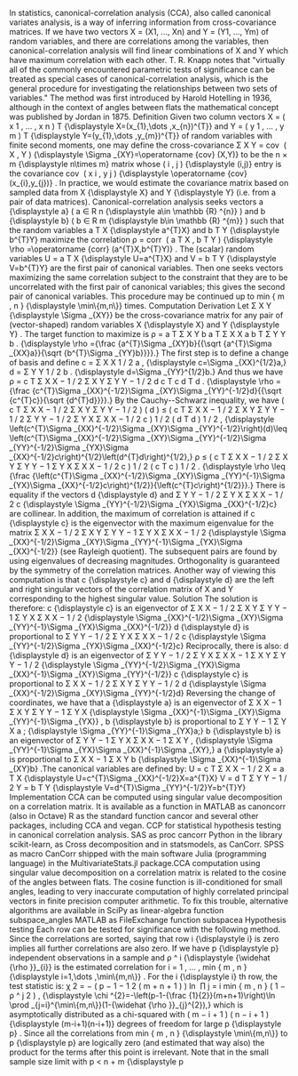 In statistics, canonical-correlation analysis (CCA), also called
canonical variates analysis, is a way of inferring information from
cross-covariance matrices. If we have two vectors X = (X1, \..., Xn) and
Y = (Y1, \..., Ym) of random variables, and there are correlations among
the variables, then canonical-correlation analysis will find linear
combinations of X and Y which have maximum correlation with each other.
T. R. Knapp notes that \"virtually all of the commonly encountered
parametric tests of significance can be treated as special cases of
canonical-correlation analysis, which is the general procedure for
investigating the relationships between two sets of variables.\" The
method was first introduced by Harold Hotelling in 1936, although in the
context of angles between flats the mathematical concept was published
by Jordan in 1875. Definition Given two column vectors X = ( x 1 , ... ,
x n ) T {\\displaystyle X=(x\_{1},\\dots ,x\_{n})\^{T}} and Y = ( y 1 ,
... , y m ) T {\\displaystyle Y=(y\_{1},\\dots ,y\_{m})\^{T}} of random
variables with finite second moments, one may define the
cross-covariance Σ X Y = cov ⁡ ( X , Y ) {\\displaystyle \\Sigma
\_{XY}=\\operatorname {cov} (X,Y)} to be the n × m {\\displaystyle
n\\times m} matrix whose ( i , j ) {\\displaystyle (i,j)} entry is the
covariance cov ⁡ ( x i , y j ) {\\displaystyle \\operatorname {cov}
(x\_{i},y\_{j})} . In practice, we would estimate the covariance matrix
based on sampled data from X {\\displaystyle X} and Y {\\displaystyle Y}
(i.e. from a pair of data matrices). Canonical-correlation analysis
seeks vectors a {\\displaystyle a} ( a ∈ R n {\\displaystyle a\\in
\\mathbb {R} \^{n}} ) and b {\\displaystyle b} ( b ∈ R m {\\displaystyle
b\\in \\mathbb {R} \^{m}} ) such that the random variables a T X
{\\displaystyle a\^{T}X} and b T Y {\\displaystyle b\^{T}Y} maximize the
correlation ρ = corr ⁡ ( a T X , b T Y ) {\\displaystyle \\rho
=\\operatorname {corr} (a\^{T}X,b\^{T}Y)} . The (scalar) random
variables U = a T X {\\displaystyle U=a\^{T}X} and V = b T Y
{\\displaystyle V=b\^{T}Y} are the first pair of canonical variables.
Then one seeks vectors maximizing the same correlation subject to the
constraint that they are to be uncorrelated with the first pair of
canonical variables; this gives the second pair of canonical variables.
This procedure may be continued up to min { m , n } {\\displaystyle
\\min\\{m,n\\}} times. Computation Derivation Let Σ X Y {\\displaystyle
\\Sigma \_{XY}} be the cross-covariance matrix for any pair of
(vector-shaped) random variables X {\\displaystyle X} and Y
{\\displaystyle Y} . The target function to maximize is ρ = a T Σ X Y b
a T Σ X X a b T Σ Y Y b . {\\displaystyle \\rho ={\\frac {a\^{T}\\Sigma
\_{XY}b}{{\\sqrt {a\^{T}\\Sigma \_{XX}a}}{\\sqrt {b\^{T}\\Sigma
\_{YY}b}}}}.} The first step is to define a change of basis and define c
= Σ X X 1 / 2 a , {\\displaystyle c=\\Sigma \_{XX}\^{1/2}a,} d = Σ Y Y 1
/ 2 b . {\\displaystyle d=\\Sigma \_{YY}\^{1/2}b.} And thus we have ρ =
c T Σ X X − 1 / 2 Σ X Y Σ Y Y − 1 / 2 d c T c d T d . {\\displaystyle
\\rho ={\\frac {c\^{T}\\Sigma \_{XX}\^{-1/2}\\Sigma \_{XY}\\Sigma
\_{YY}\^{-1/2}d}{{\\sqrt {c\^{T}c}}{\\sqrt {d\^{T}d}}}}.} By the
Cauchy--Schwarz inequality, we have ( c T Σ X X − 1 / 2 Σ X Y Σ Y Y − 1
/ 2 ) ( d ) ≤ ( c T Σ X X − 1 / 2 Σ X Y Σ Y Y − 1 / 2 Σ Y Y − 1 / 2 Σ Y
X Σ X X − 1 / 2 c ) 1 / 2 ( d T d ) 1 / 2 , {\\displaystyle
\\left(c\^{T}\\Sigma \_{XX}\^{-1/2}\\Sigma \_{XY}\\Sigma
\_{YY}\^{-1/2}\\right)(d)\\leq \\left(c\^{T}\\Sigma
\_{XX}\^{-1/2}\\Sigma \_{XY}\\Sigma \_{YY}\^{-1/2}\\Sigma
\_{YY}\^{-1/2}\\Sigma \_{YX}\\Sigma
\_{XX}\^{-1/2}c\\right)\^{1/2}\\left(d\^{T}d\\right)\^{1/2},} ρ ≤ ( c T
Σ X X − 1 / 2 Σ X Y Σ Y Y − 1 Σ Y X Σ X X − 1 / 2 c ) 1 / 2 ( c T c ) 1
/ 2 . {\\displaystyle \\rho \\leq {\\frac {\\left(c\^{T}\\Sigma
\_{XX}\^{-1/2}\\Sigma \_{XY}\\Sigma \_{YY}\^{-1}\\Sigma \_{YX}\\Sigma
\_{XX}\^{-1/2}c\\right)\^{1/2}}{\\left(c\^{T}c\\right)\^{1/2}}}.} There
is equality if the vectors d {\\displaystyle d} and Σ Y Y − 1 / 2 Σ Y X
Σ X X − 1 / 2 c {\\displaystyle \\Sigma \_{YY}\^{-1/2}\\Sigma
\_{YX}\\Sigma \_{XX}\^{-1/2}c} are collinear. In addition, the maximum
of correlation is attained if c {\\displaystyle c} is the eigenvector
with the maximum eigenvalue for the matrix Σ X X − 1 / 2 Σ X Y Σ Y Y − 1
Σ Y X Σ X X − 1 / 2 {\\displaystyle \\Sigma \_{XX}\^{-1/2}\\Sigma
\_{XY}\\Sigma \_{YY}\^{-1}\\Sigma \_{YX}\\Sigma \_{XX}\^{-1/2}} (see
Rayleigh quotient). The subsequent pairs are found by using eigenvalues
of decreasing magnitudes. Orthogonality is guaranteed by the symmetry of
the correlation matrices. Another way of viewing this computation is
that c {\\displaystyle c} and d {\\displaystyle d} are the left and
right singular vectors of the correlation matrix of X and Y
corresponding to the highest singular value. Solution The solution is
therefore: c {\\displaystyle c} is an eigenvector of Σ X X − 1 / 2 Σ X Y
Σ Y Y − 1 Σ Y X Σ X X − 1 / 2 {\\displaystyle \\Sigma
\_{XX}\^{-1/2}\\Sigma \_{XY}\\Sigma \_{YY}\^{-1}\\Sigma \_{YX}\\Sigma
\_{XX}\^{-1/2}} d {\\displaystyle d} is proportional to Σ Y Y − 1 / 2 Σ
Y X Σ X X − 1 / 2 c {\\displaystyle \\Sigma \_{YY}\^{-1/2}\\Sigma
\_{YX}\\Sigma \_{XX}\^{-1/2}c} Reciprocally, there is also: d
{\\displaystyle d} is an eigenvector of Σ Y Y − 1 / 2 Σ Y X Σ X X − 1 Σ
X Y Σ Y Y − 1 / 2 {\\displaystyle \\Sigma \_{YY}\^{-1/2}\\Sigma
\_{YX}\\Sigma \_{XX}\^{-1}\\Sigma \_{XY}\\Sigma \_{YY}\^{-1/2}} c
{\\displaystyle c} is proportional to Σ X X − 1 / 2 Σ X Y Σ Y Y − 1 / 2
d {\\displaystyle \\Sigma \_{XX}\^{-1/2}\\Sigma \_{XY}\\Sigma
\_{YY}\^{-1/2}d} Reversing the change of coordinates, we have that a
{\\displaystyle a} is an eigenvector of Σ X X − 1 Σ X Y Σ Y Y − 1 Σ Y X
{\\displaystyle \\Sigma \_{XX}\^{-1}\\Sigma \_{XY}\\Sigma
\_{YY}\^{-1}\\Sigma \_{YX}} , b {\\displaystyle b} is proportional to Σ
Y Y − 1 Σ Y X a ; {\\displaystyle \\Sigma \_{YY}\^{-1}\\Sigma \_{YX}a;}
b {\\displaystyle b} is an eigenvector of Σ Y Y − 1 Σ Y X Σ X X − 1 Σ X
Y , {\\displaystyle \\Sigma \_{YY}\^{-1}\\Sigma \_{YX}\\Sigma
\_{XX}\^{-1}\\Sigma \_{XY},} a {\\displaystyle a} is proportional to Σ X
X − 1 Σ X Y b {\\displaystyle \\Sigma \_{XX}\^{-1}\\Sigma \_{XY}b} .The
canonical variables are defined by: U = c T Σ X X − 1 / 2 X = a T X
{\\displaystyle U=c\^{T}\\Sigma \_{XX}\^{-1/2}X=a\^{T}X} V = d T Σ Y Y −
1 / 2 Y = b T Y {\\displaystyle V=d\^{T}\\Sigma \_{YY}\^{-1/2}Y=b\^{T}Y}
Implementation CCA can be computed using singular value decomposition on
a correlation matrix. It is available as a function in MATLAB as
canoncorr (also in Octave) R as the standard function cancor and several
other packages, including CCA and vegan. CCP for statistical hypothesis
testing in canonical correlation analysis. SAS as proc cancorr Python in
the library scikit-learn, as Cross decomposition and in statsmodels, as
CanCorr. SPSS as macro CanCorr shipped with the main software Julia
(programming language) in the MultivariateStats.jl package.CCA
computation using singular value decomposition on a correlation matrix
is related to the cosine of the angles between flats. The cosine
function is ill-conditioned for small angles, leading to very inaccurate
computation of highly correlated principal vectors in finite precision
computer arithmetic. To fix this trouble, alternative algorithms are
available in SciPy as linear-algebra function subspace_angles MATLAB as
FileExchange function subspacea Hypothesis testing Each row can be
tested for significance with the following method. Since the
correlations are sorted, saying that row i {\\displaystyle i} is zero
implies all further correlations are also zero. If we have p
{\\displaystyle p} independent observations in a sample and ρ \^ i
{\\displaystyle {\\widehat {\\rho }}\_{i}} is the estimated correlation
for i = 1 , ... , min { m , n } {\\displaystyle i=1,\\dots
,\\min\\{m,n\\}} . For the i {\\displaystyle i} th row, the test
statistic is: χ 2 = − ( p − 1 − 1 2 ( m + n + 1 ) ) ln ⁡ ∏ j = i min { m
, n } ( 1 − ρ \^ j 2 ) , {\\displaystyle \\chi \^{2}=-\\left(p-1-{\\frac
{1}{2}}(m+n+1)\\right)\\ln \\prod \_{j=i}\^{\\min\\{m,n\\}}(1-{\\widehat
{\\rho }}\_{j}\^{2}),} which is asymptotically distributed as a
chi-squared with ( m − i + 1 ) ( n − i + 1 ) {\\displaystyle
(m-i+1)(n-i+1)} degrees of freedom for large p {\\displaystyle p} .
Since all the correlations from min { m , n } {\\displaystyle
\\min\\{m,n\\}} to p {\\displaystyle p} are logically zero (and
estimated that way also) the product for the terms after this point is
irrelevant. Note that in the small sample size limit with p \< n + m
{\\displaystyle p
